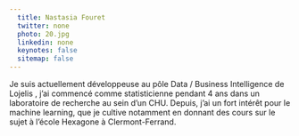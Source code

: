 ```yaml
---
  title: Nastasia Fouret
  twitter: none
  photo: 20.jpg
  linkedin: none
  keynotes: false
  sitemap: false
---
```

Je suis actuellement développeuse au pôle Data / Business Intelligence de Lojelis , j’ai commencé comme statisticienne pendant 4 ans  dans un laboratoire de recherche au sein d’un CHU. Depuis, j’ai un fort intérêt pour le machine learning, que je cultive notamment en donnant des cours sur le sujet à l’école Hexagone à Clermont-Ferrand.

